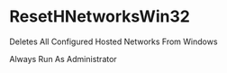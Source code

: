 # ResetHNetworksWin32
Deletes All Configured Hosted Networks From Windows

Always Run As Administrator
